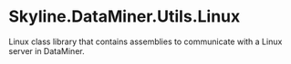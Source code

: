# Skyline.DataMiner.Utils.Linux
Linux class library that contains assemblies to communicate with a Linux server in DataMiner.
